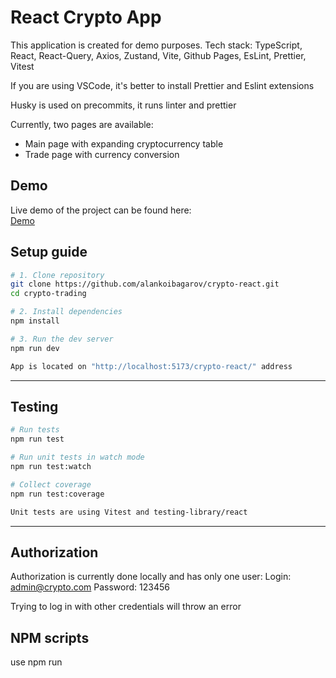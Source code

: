 # React Crypto App

This application is created for demo purposes.
Tech stack: TypeScript, React, React-Query, Axios, Zustand, Vite, Github Pages, EsLint, Prettier, Vitest

If you are using VSCode, it's better to install Prettier and Eslint extensions

Husky is used on precommits, it runs linter and prettier

Currently, two pages are available:

- Main page with expanding cryptocurrency table
- Trade page with currency conversion

## Demo
Live demo of the project can be found here:  
[Demo](https://alankoibagarov.github.io/crypto-react/)

## Setup guide

```bash
# 1. Clone repository
git clone https://github.com/alankoibagarov/crypto-react.git
cd crypto-trading

# 2. Install dependencies
npm install

# 3. Run the dev server
npm run dev

App is located on "http://localhost:5173/crypto-react/" address
```
---

## Testing

```bash
# Run tests
npm run test

# Run unit tests in watch mode
npm run test:watch

# Collect coverage
npm run test:coverage

Unit tests are using Vitest and testing-library/react
```
---

## Authorization

Authorization is currently done locally and has only one user:
Login: admin@crypto.com
Password: 123456

Trying to log in with other credentials will throw an error

## NPM scripts
use npm run <script>

```bash
"dev": #Run Development mode
"build": #Build the project in /dist folder
"lint": #Run ESLint manually
"format": #Run Prettier manually
"preview": #Preview the application in Production mode
"predeploy": #Build the project for deploy on Github Pages,
"deploy": #Deploy on GitHub Pages
"test": #Run unit tests
"test:watch": #Run unit tests in watch mode
"test:coverage": #Collect coverage from all the code, results will be in /coverage folder
```
---

## Environment variables

#### VITE_ENCRYPTION_KEY - used for encryption of user data
#### VITE_CRYPTO_API_KEY - API key for Coingecko
#### VITE_CRYPTO_API_LINK - link to crypto API
---

## Technology choices

#### TypeScript:
- **Pros**: TypeScript, in comparison with Javascript, has static code analysis, which allows to catch errors without running the code. Also property typing allows to write more scalable code and know the code structure better
- **Cons**: Requires more code writing to type all the properties and interfaces

#### React:
- **Pros**: React is the most popular library for building interfaces. It can be used to build mobile applications in a form of React Native. Large community and a lot of packages on NPM
- **Cons**: Can get complex in large apps. Also not so strict to code styling as frontend frameworks, so without any conventions and rules it can get messy

#### Vite:
- **Pros**: Fast startup and hot reload, which improves the development speed, especially on large projects
- **Cons**: Not so much tools, compared to Webpack

#### Zustand:
- **Pros**: Modular store management system, easy to implement and use
- **Cons**: Can be complex, when intersection between different stores is needed

#### React Query:
- **Pros**: Handles async data fetching with caching, background updates, and retries
- **Cons**: Need to spend time on proper configuration. Not so flexible compared to self-written solution

#### CSS Modules:
- **Pros**: CSS Modules allow you to create scoped and modular styles by default, which avoids global class name collisions. This is especially useful in large applications where many components are styled independently
- **Cons**: CSS selectors and have the same name in different scoped component styles, so it can be difficult to global search for a specific selector 

#### Vitest:
- **Pros**: Modern analogue of Jest, simpler usage and faster performance

## Project folder structure

```
src/
├── components/       # Reusable components, that be implemented on pages
├── pages/            # All the pages, that can be used as routes in application (for ex. Home and Trade)
├── layouts/          # Page layouts, that routes are wrapped in (for ex. dashboard layout, landing page layout, etc.)
├── store/            # Store management modules
├── const/            # Where all hardcoded data is stored, for example lists
├── routing/          # Routing tools and components, such as protected route
├── assets/           # Where we store static files, images
├── enums/            # All the global enums
├── api/              # Where all endpoints are located
├── test/             # Test config
├── utils/            # Contains utilitary functions for different cases(validation, array, object, string, number methods, etc.)
├── App.tsx
├── main.tsx
```

---

##  Assumptions & Trade-offs

### Assumptions:
- CoinGecko API is used, enough for demo, but limited
- Only 1 user is present at the moment, login and password are encrypted, using the key from .env
- User session is stored in LocalStorage
- Buy/Sell functionality invokes toasts or opens login modal if user is unauthorized
- Trade page allows user to see conversion value from selected cryptocurrency to fiat and vice versa
- Coin dropdown on Trade page shows only 100 coins, probably better to use most popular/supported coins in the future

### Trade-offs:
- Session is stored locally only in browser that user uses at the moment, so when cache is cleared, no data remains. 
- Fake security with crypto-js library, for demo only until backend is connected
- No real design code, so UI was developed intuitively. It's better to have design in the tools, such as Figma first
- Based on project size, we may need to adjust project folder structure, in order to split the code more or less.
- Easy form validation. Library or self-written solution should be implemented in the future
- No user roles and permissions. All functionality is available to all users atm.
- No mobile, tablet adaptivity. Should take a look if needed in the future
---

## License

This project is licensed under the MIT License.

© 2025 Alan Koibagarov. You are free to use, modify, and distribute this project under the terms of the MIT license.

